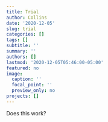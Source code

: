 ```yaml
---
title: Trial
author: Collins
date: '2020-12-05'
slug: trial
categories: []
tags: []
subtitle: ''
summary: ''
authors: []
lastmod: '2020-12-05T05:46:00-05:00'
featured: no
image:
  caption: ''
  focal_point: ''
  preview_only: no
projects: []
---
```

Does this work?
